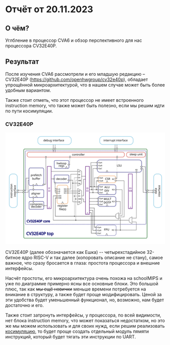 # Отчёт от 20.11.2023


## О чём?

Углбление в процессор CVA6 и обзор перспективного для нас процессора CV32E40P.


## Результат

После изучения CVA6 рассмотрели и его младшую редакцию – CV32E40P
(<https://github.com/openhwgroup/cv32e40p>), обладает упрощённой
микроархитектурой, что в нашем случае может быть более удобным вариантом.

Также стоит отметь, что этот процессор не имеет встроенного instruction memory,
что также может быть полезно, если мы решим идти по пути косимуляции.


### CV32E40P

![CV32E40P Diagram](./CV32E40P_Block_Diagram.png "Блок-схема процессора")

CV32E40P (далее обозначается как Ешка) -- четырехстадийное 32-битное ядро
RISC-V и так далее (копоровать описание не стану), самое важное, что сразу
бросается в глаза: простота процессора и внешние интерфейсы.

Насчёт простоты, его микроархитектура очень похожа на schoolMIPS и уже по
диаграмме примерно ясны все основные блоки. Это большой плюс, так как ~~мы ещё
новички~~ меньше времени потребуется на вникание в структуру, а также будет
проще модифицировать. Ценой за эти удобства будет уменьшенный функционал, но,
возможно, нам будет достаточно и его.

<!-- Кста, нужно создать ссылку на страницу по косимуляции когда её создадим -->

Также стоит затронуть интерфейсы, у процессора, по всей видимости, нет блока
instruction memory, что может показаться недостатком, но это же мы можем
использовать и для своих нужд, если решим реализовать [косимуляцию](), то будет
проще создать отдельный модуль пямяти инструкций, который будет тягать эти
инструкции по UART.

